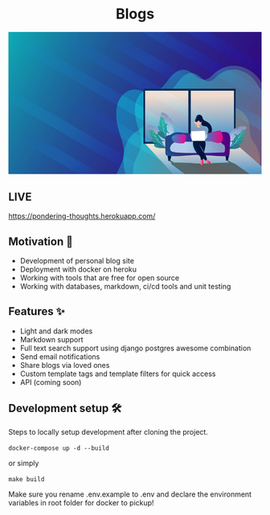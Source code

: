 
<h1 align="center">Blogs</h1>

<img src="https://github.com/gurupratap-matharu/blogs/blob/master/staticfiles/img/hero.jpg" alt="drawing" width="1920"/>

## LIVE

<https://pondering-thoughts.herokuapp.com/>

## Motivation 🎯

- Development of personal blog site
- Deployment with docker on heroku
- Working with tools that are free for open source
- Working with databases, markdown, ci/cd tools and unit testing

## Features ✨

- Light and dark modes
- Markdown support
- Full text search support using django postgres awesome combination
- Send email notifications
- Share blogs via loved ones
- Custom template tags and template filters for quick access
- API (coming soon)

## Development setup 🛠

Steps to locally setup development after cloning the project.

`docker-compose up -d --build`

or simply

`make build`

Make sure you rename .env.example to .env and declare the environment variables in root folder for docker to pickup!
